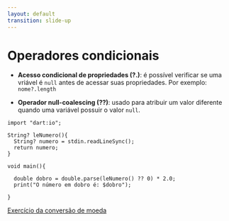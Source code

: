 ```yaml
---
layout: default
transition: slide-up
---
```


# Operadores condicionais

- __Acesso condicional de propriedades (?.)__: é possível verificar se uma vriável é `null` antes de acessar suas propriedades. Por exemplo: `nome?.length`

- __Operador null-coalescing (??)__: usado para atribuir um valor diferente quando uma variável possuir o valor `null`.

```dart{0-6|10|all}
import "dart:io";

String? leNumero(){
  String? numero = stdin.readLineSync();
  return numero;
}

void main(){

  double dobro = double.parse(leNumero() ?? 0) * 2.0;
  print("O número em dobro é: $dobro");

}

```

[Exercício da conversão de moeda](https://replit.com/@paulormnas/conversor-de-moedas#main.dart)
